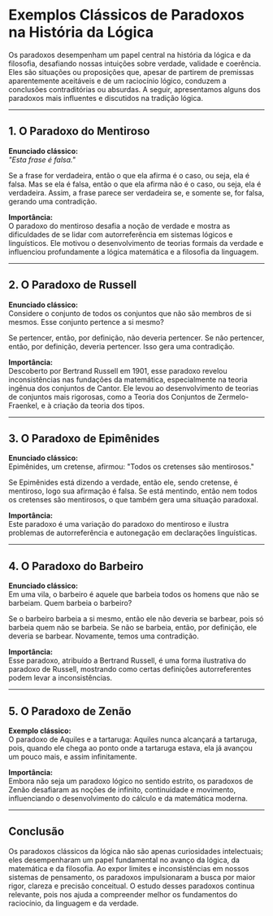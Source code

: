 # Exemplos Clássicos de Paradoxos na História da Lógica

Os paradoxos desempenham um papel central na história da lógica e da filosofia, desafiando nossas intuições sobre verdade, validade e coerência. Eles são situações ou proposições que, apesar de partirem de premissas aparentemente aceitáveis e de um raciocínio lógico, conduzem a conclusões contraditórias ou absurdas. A seguir, apresentamos alguns dos paradoxos mais influentes e discutidos na tradição lógica.

---

## 1. O Paradoxo do Mentiroso

**Enunciado clássico:**  
_"Esta frase é falsa."_

Se a frase for verdadeira, então o que ela afirma é o caso, ou seja, ela é falsa. Mas se ela é falsa, então o que ela afirma não é o caso, ou seja, ela é verdadeira. Assim, a frase parece ser verdadeira se, e somente se, for falsa, gerando uma contradição.

**Importância:**  
O paradoxo do mentiroso desafia a noção de verdade e mostra as dificuldades de se lidar com autorreferência em sistemas lógicos e linguísticos. Ele motivou o desenvolvimento de teorias formais da verdade e influenciou profundamente a lógica matemática e a filosofia da linguagem.

---

## 2. O Paradoxo de Russell

**Enunciado clássico:**  
Considere o conjunto de todos os conjuntos que não são membros de si mesmos. Esse conjunto pertence a si mesmo?

Se pertencer, então, por definição, não deveria pertencer. Se não pertencer, então, por definição, deveria pertencer. Isso gera uma contradição.

**Importância:**  
Descoberto por Bertrand Russell em 1901, esse paradoxo revelou inconsistências nas fundações da matemática, especialmente na teoria ingênua dos conjuntos de Cantor. Ele levou ao desenvolvimento de teorias de conjuntos mais rigorosas, como a Teoria dos Conjuntos de Zermelo-Fraenkel, e à criação da teoria dos tipos.

---

## 3. O Paradoxo de Epimênides

**Enunciado clássico:**  
Epimênides, um cretense, afirmou: "Todos os cretenses são mentirosos."

Se Epimênides está dizendo a verdade, então ele, sendo cretense, é mentiroso, logo sua afirmação é falsa. Se está mentindo, então nem todos os cretenses são mentirosos, o que também gera uma situação paradoxal.

**Importância:**  
Este paradoxo é uma variação do paradoxo do mentiroso e ilustra problemas de autorreferência e autonegação em declarações linguísticas.

---

## 4. O Paradoxo do Barbeiro

**Enunciado clássico:**  
Em uma vila, o barbeiro é aquele que barbeia todos os homens que não se barbeiam. Quem barbeia o barbeiro?

Se o barbeiro barbeia a si mesmo, então ele não deveria se barbear, pois só barbeia quem não se barbeia. Se não se barbeia, então, por definição, ele deveria se barbear. Novamente, temos uma contradição.

**Importância:**  
Esse paradoxo, atribuído a Bertrand Russell, é uma forma ilustrativa do paradoxo de Russell, mostrando como certas definições autorreferentes podem levar a inconsistências.

---

## 5. O Paradoxo de Zenão

**Exemplo clássico:**  
O paradoxo de Aquiles e a tartaruga: Aquiles nunca alcançará a tartaruga, pois, quando ele chega ao ponto onde a tartaruga estava, ela já avançou um pouco mais, e assim infinitamente.

**Importância:**  
Embora não seja um paradoxo lógico no sentido estrito, os paradoxos de Zenão desafiaram as noções de infinito, continuidade e movimento, influenciando o desenvolvimento do cálculo e da matemática moderna.

---

## Conclusão

Os paradoxos clássicos da lógica não são apenas curiosidades intelectuais; eles desempenharam um papel fundamental no avanço da lógica, da matemática e da filosofia. Ao expor limites e inconsistências em nossos sistemas de pensamento, os paradoxos impulsionaram a busca por maior rigor, clareza e precisão conceitual. O estudo desses paradoxos continua relevante, pois nos ajuda a compreender melhor os fundamentos do raciocínio, da linguagem e da verdade.